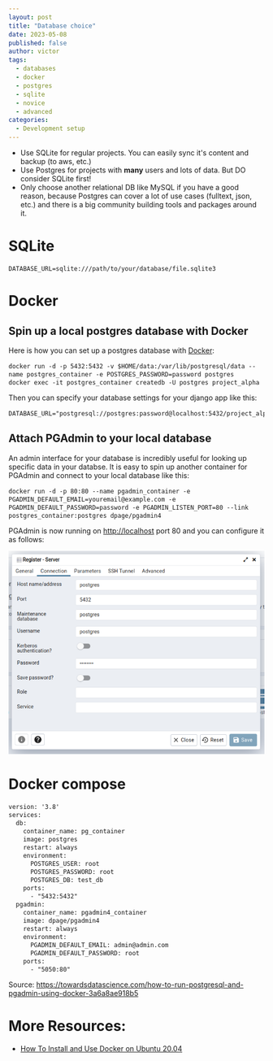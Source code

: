 ```yaml
---
layout: post
title: "Database choice"
date: 2023-05-08
published: false
author: victor
tags:
  - databases
  - docker
  - postgres
  - sqlite
  - novice
  - advanced
categories:
  - Development setup
---
```


* Use SQLite for regular projects. You can easily sync it's content and backup (to aws, etc.)
* Use Postgres for projects with **many** users and lots of data. But DO consider SQLite first!
* Only choose another relational DB like MySQL if you have a good reason, because Postgres can cover a lot of use cases (fulltext, json, etc.) and there is a big community building tools and packages around it.

# SQLite

```
DATABASE_URL=sqlite:///path/to/your/database/file.sqlite3
```

# Docker

## Spin up a local postgres database with Docker

Here is how you can set up a postgres database with [Docker](https://docs.docker.com/get-docker/):
```
docker run -d -p 5432:5432 -v $HOME/data:/var/lib/postgresql/data --name postgres_container -e POSTGRES_PASSWORD=password postgres
docker exec -it postgres_container createdb -U postgres project_alpha
```

Then you can specify your database settings for your django app like this:

```
DATABASE_URL="postgresql://postgres:password@localhost:5432/project_alpha"
```

## Attach PGAdmin to your local database

An admin interface for your database is incredibly useful for looking up specific data in your databse.
It is easy to spin up another container for PGAdmin and connect to your local database like this:

```
docker run -d -p 80:80 --name pgadmin_container -e PGADMIN_DEFAULT_EMAIL=youremail@example.com -e PGADMIN_DEFAULT_PASSWORD=password -e PGADMIN_LISTEN_PORT=80 --link postgres_container:postgres dpage/pgadmin4
```

PGAdmin is now running on [http://localhost](http://localhost) port 80 and you can configure it as follows:

![pgadmin](/images/pgadmin.png)

# Docker compose

```
version: '3.8'
services:
  db:
    container_name: pg_container
    image: postgres
    restart: always
    environment:
      POSTGRES_USER: root
      POSTGRES_PASSWORD: root
      POSTGRES_DB: test_db
    ports:
      - "5432:5432"
  pgadmin:
    container_name: pgadmin4_container
    image: dpage/pgadmin4
    restart: always
    environment:
      PGADMIN_DEFAULT_EMAIL: admin@admin.com
      PGADMIN_DEFAULT_PASSWORD: root
    ports:
      - "5050:80"
```

Source: https://towardsdatascience.com/how-to-run-postgresql-and-pgadmin-using-docker-3a6a8ae918b5


# More Resources:
* [How To Install and Use Docker on Ubuntu 20.04](https://www.digitalocean.com/community/tutorials/how-to-install-and-use-docker-on-ubuntu-20-04)

<!--
Running SQLite over PostgreSQL in a Django project can have certain advantages in specific scenarios, but it ultimately depends on the requirements and constraints of your project. Here are some reasons why one might choose SQLite over PostgreSQL in certain cases:

1. Simplicity and Lightweight: SQLite is a file-based database system, meaning it doesn't require a separate database server process like PostgreSQL. This simplicity makes it easy to set up and use, especially for small projects or development environments. It is also lightweight and has minimal resource requirements.

2. Development Convenience: SQLite is the default database backend in Django, so it requires minimal configuration to get started. It allows developers to quickly iterate and prototype their applications without the need for complex database setup.

3. Portability: Since SQLite is a single file-based database, it can be easily moved and shared across different environments. This can be useful in cases where you need to distribute your Django project with its database bundled together or when you want to seamlessly switch between development machines.

4. Testing: SQLite is often used for running tests in Django due to its speed and convenience. It allows for fast test execution and can easily recreate the database state for each test case, leading to efficient and isolated testing.

Despite these advantages, it's important to consider the limitations of SQLite compared to PostgreSQL:

1. Scalability: SQLite may not be suitable for high-traffic or large-scale applications due to its limited concurrency and write-locking mechanisms. PostgreSQL is designed to handle complex and heavy workloads, providing better scalability and performance optimizations.

2. Advanced Features: PostgreSQL offers a wide range of advanced features, such as support for advanced SQL queries, JSONB data type, full-text search capabilities, and various indexing options. If your project requires advanced database functionality, PostgreSQL may be a better choice.

3. Production Environment Considerations: In a production environment, where data integrity, reliability, and security are critical, PostgreSQL provides more robust features, transactional support, and better data consistency guarantees compared to SQLite.

In summary, running SQLite over PostgreSQL in a Django project can be beneficial for small-scale projects, development environments, prototyping, and testing purposes. However, for larger and more demanding applications with higher concurrency, scalability, and advanced database requirements, PostgreSQL is generally recommended.
-->